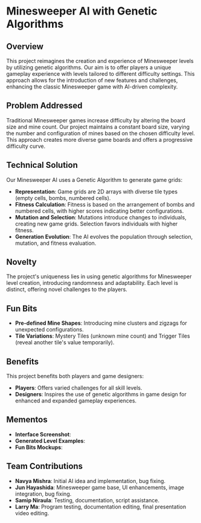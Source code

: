 # Minesweeper AI with Genetic Algorithms

## Overview
This project reimagines the creation and experience of Minesweeper levels by utilizing genetic algorithms. Our aim is to offer players a unique gameplay experience with levels tailored to different difficulty settings. This approach allows for the introduction of new features and challenges, enhancing the classic Minesweeper game with AI-driven complexity.

## Problem Addressed
Traditional Minesweeper games increase difficulty by altering the board size and mine count. Our project maintains a constant board size, varying the number and configuration of mines based on the chosen difficulty level. This approach creates more diverse game boards and offers a progressive difficulty curve.

## Technical Solution
Our Minesweeper AI uses a Genetic Algorithm to generate game grids:
- **Representation**: Game grids are 2D arrays with diverse tile types (empty cells, bombs, numbered cells).
- **Fitness Calculation**: Fitness is based on the arrangement of bombs and numbered cells, with higher scores indicating better configurations.
- **Mutation and Selection**: Mutations introduce changes to individuals, creating new game grids. Selection favors individuals with higher fitness.
- **Generation Evolution**: The AI evolves the population through selection, mutation, and fitness evaluation.

## Novelty
The project's uniqueness lies in using genetic algorithms for Minesweeper level creation, introducing randomness and adaptability. Each level is distinct, offering novel challenges to the players.

## Fun Bits
- **Pre-defined Mine Shapes**: Introducing mine clusters and zigzags for unexpected configurations.
- **Tile Variations**: Mystery Tiles (unknown mine count) and Trigger Tiles (reveal another tile's value temporarily).

## Benefits
This project benefits both players and game designers:
- **Players**: Offers varied challenges for all skill levels.
- **Designers**: Inspires the use of genetic algorithms in game design for enhanced and expanded gameplay experiences.

## Mementos
- **Interface Screenshot**:
- **Generated Level Examples**:
- **Fun Bits Mockups**:

## Team Contributions
- **Navya Mishra**: Initial AI idea and implementation, bug fixing.
- **Jun Hayashida**: Minesweeper game base, UI enhancements, image integration, bug fixing.
- **Samip Niraula**: Testing, documentation, script assistance.
- **Larry Ma**: Program testing, documentation editing, final presentation video editing.

